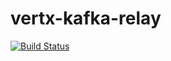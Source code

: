# vertx-kafka-relay
[![Build Status](https://travis-ci.org/keke/vertx-kafka-relay.svg?branch=master)](https://travis-ci.org/keke/vertx-kafka-relay)
